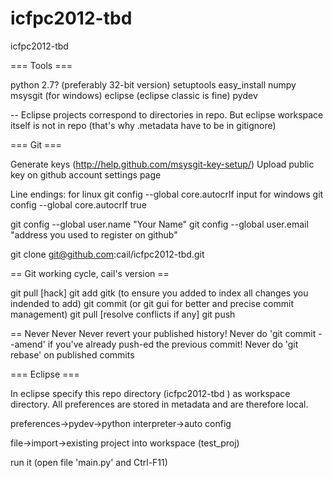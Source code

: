icfpc2012-tbd
=============

icfpc2012-tbd



=== Tools ===

python 2.7? (preferably 32-bit version)
setuptools
easy_install numpy
msysgit (for windows)
eclipse (eclipse classic is fine)
pydev

--
Eclipse projects correspond to directories in repo.
But eclipse workspace itself is not in repo (that's why .metadata have to be in gitignore)


=== Git ===

Generate keys (http://help.github.com/msysgit-key-setup/)
Upload public key on github account settings page

Line endings:
  for linux    git config --global core.autocrlf input
  for windows  git config --global core.autocrlf true

git config --global user.name "Your Name"
git config --global user.email "address you used to register on github"

git clone git@github.com:cail/icfpc2012-tbd.git


== Git working cycle, cail's version ==

git pull
[hack]
git add
gitk (to ensure you added to index all changes you indended to add)
git commit (or git gui for better and precise commit management)
git pull
[resolve conflicts if any]
git push


== Never Never Never revert your published history!
Never do 'git commit --amend' if you've already push-ed the previous commit!
Never do 'git rebase' on published commits



=== Eclipse ===

In eclipse specify this repo directory (icfpc2012-tbd ) as workspace directory. 
All preferences are stored in metadata and are therefore local.

preferences->pydev->python interpreter->auto config

file->import->existing project into workspace (test_proj)

run it (open file 'main.py' and Ctrl-F11)
